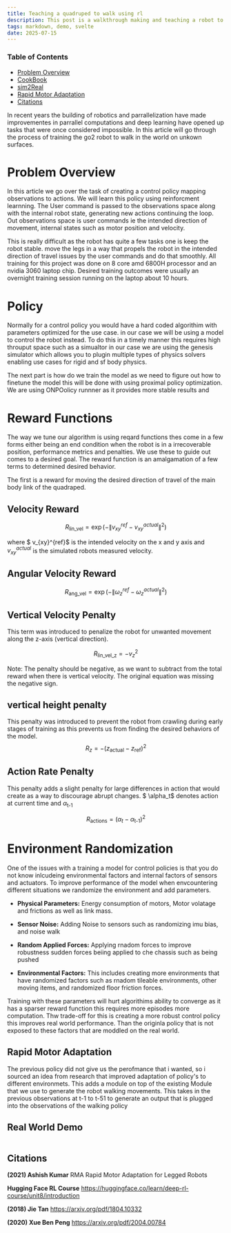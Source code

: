```yaml
---
title: Teaching a quadruped to walk using rl
description: This post is a walkthrough making and teaching a robot to walk 
tags: markdown, demo, svelte
date: 2025-07-15
---
```


### Table of Contents
 - [Problem Overview](#problem-overview)
 - [CookBook](#cookbook)
 - [sim2Real](#sim2real)
 - [Rapid Motor Adaptation](#rapid-motor-adaptation)
 - [Citations](#citations)

In recent years the building of robotics and parrallelization have made improvementes in parrallel computations and deep learning have opened up tasks that were once considered impossible. In this article will go through the process of training the go2 robot to walk in the world on unkown surfaces.

# Problem Overview
In this article we go over the task of  creating a control policy mapping observations to actions.  We will learn this policy using reinforcment learnning.  The User command is passed to the observations space along with the internal robot state, generating new actions continuing the loop. Out observations space is user commands ie the intended direction of movement, internal states such as motor position and velocity.

This is really difficult as the robot has quite a few tasks one is keep the robot stable. move the legs in a way that propels the robot in the intended direction of travel issues by the user commands and do that smoothly.  All training for this project was done on 8 core amd 6800H processor and an nvidia 3060 laptop chip. Desired training outcomes were usually an overnight training session running on the laptop about 10 hours.

# Policy
Normally for a control policy you would have a hard coded algorithim with parameters optimized for the use case. in our case we will be using a model to control the robot instead.  To do this in a timely manner this requires high throuput space such as a simualtor in our case we are using the genesis simulator which allows you to plugin multiple types of physics solvers enabling use cases for rigid and sf body physics.  

The next part is how do we train the model as we need to figure out how to finetune the model this will be done with using proximal policy optimization. We are using ONPOolicy runnner as it provides more stable results and 

# Reward Functions
The way we tune our algorithm is using reqard functions thes come in a few forms either being an end condition when the robot is in a irrecoverable position, performance metrics and penalties.  We use these to guide out comes to a desired goal. The reward function is an amalgamation of a few terms to determined desired behavior. 

The first is a reward for moving the desired direction of travel of the main body link of the quadraped.  

## Velocity Reward
$$
R_{\text{lin\_vel}} = \exp\left(-\left\| v_{xy}^{ref} - v_{xy}^{actual} \right\|^2\right)
$$

where $ v_{xy}^{ref}$ is the intended velocity on the x and y axis and $v_{xy}^{actual}$ is the simulated robots measured velocity.

## Angular Velocity Reward
$$
R_{\text{ang\_vel}} = \exp\left(-\left\| \omega_{z}^{ref} - \omega_{z}^{actual} \right\|^2\right)
$$


## Vertical Velocity Penalty
This term was introduced to penalize the robot for unwanted movement along the z-axis (vertical direction).

$$
R_{\text{lin\_vel\_z}} = -v_{z}^2
$$

Note: The penalty should be negative, as we want to subtract from the total reward when there is vertical velocity. The original equation was missing the negative sign.

## vertical height penalty 
This penalty was introduced to prevent the robot from crawling during early stages of training as this prevents us from finding the desired behaviors of the model.
$$
R_z =  -(z_{\text{actual}} - z_{\text{ref}})^2
$$

## Action Rate Penalty
This penalty adds a slight penalty for large differences in action that would create as a way to discourage abrupt changes. $ \alpha_t$ denotes action at current time and  $\alpha_\text{t-1}$

$$
    R_{\text{actions}} =  (\alpha_{t} - \alpha_{\text{t-1}})^2
$$

# Environment Randomization 
One of the issues with a training a model for control policies is that you do not know inlcudeing environmental factors and internal factors of sensors and actuators. To improve performance of the model when envcountering different situations we randomize the environment and add parameters.

- **Physical Parameters:** Energy consumption of motors, Motor volatage and frictions as well as link mass.

- **Sensor Noise:**  Adding Noise to sensors such as randomizing imu bias, and noise walk 

- **Random Applied Forces:**  Applying rnadom forces to improve robustness sudden forces beiing applied to che chassis such as being pushed

- **Environmental Factors:** This includes creating more environments that have randomized factors such as rnadom tileable environments, other moving items, and randomized floor friction forces.

Training with these parameters will hurt algorithims ability to converge as it has a sparser reward function this requires more episodes more computation.  Thw trade-off for this is creating a more robust control policy this improves real world performance. Than the originla policy that is not exposed to these factors that are moddled on the real world.  


## Rapid Motor Adaptation
The previous policy did not give us the perofmance that i wanted, so i sourced an idea from research that improved adaptation of policy's to different environmets. This adds a module on top of the existing Module that we use to generate the robot walking movements. This takes in the previous observations at t-1 to t-51 to generate an output that is plugged into the observations of the walking policy

## Real World Demo
![]()

## Citations
**(2021) Ashish Kumar**  RMA Rapid Motor Adaptation for Legged Robots

**Hugging Face RL Course** https://huggingface.co/learn/deep-rl-course/unit8/introduction

**(2018) Jie Tan** https://arxiv.org/pdf/1804.10332

**(2020) Xue Ben Peng** https://arxiv.org/pdf/2004.00784 